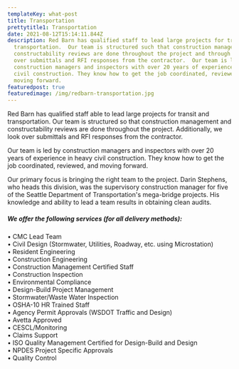 ```yaml
---
templateKey: what-post
title: Transportation
prettytitle1: Transportation
date: 2021-08-12T15:14:11.844Z
description: Red Barn has qualified staff to lead large projects for transit and
  transportation.  Our team is structured such that construction management and
  constructability reviews are done throughout the project and through looking
  over submittals and RFI responses from the contractor.  Our team is led by
  construction managers and inspectors with over 20 years of experience in heavy
  civil construction. They know how to get the job coordinated, reviewed, and
  moving forward.
featuredpost: true
featuredimage: /img/redbarn-transportation.jpg
---
```

Red Barn has qualified staff able to lead large projects for transit and transportation. Our team is structured so that construction management and constructability reviews are done throughout the project.  Additionally, we look over submittals and RFI responses from the contractor.

Our team is led by construction managers and inspectors with over 20 years of experience in heavy civil construction. They know how to get the job coordinated, reviewed, and moving forward.

Our primary focus is bringing the right team to the project. Darin Stephens, who heads this division, was the supervisory construction manager for five of the Seattle Department of Transportation's mega-bridge projects. His knowledge and ability to lead a team results in obtaining clean audits.

##### We offer the following services (for all delivery methods):

• CMC Lead Team\
• Civil Design (Stormwater, Utilities, Roadway, etc. using Microstation)\
• Resident Engineering\
• Construction Engineering\
• Construction Management Certified Staff\
• Construction Inspection\
• Environmental Compliance\
• Design-Build Project Management\
• Stormwater/Waste Water Inspection\
• OSHA-10 HR Trained Staff\
• Agency Permit Approvals (WSDOT Traffic and Design)\
• Avetta Approved\
• CESCL/Monitoring\
• Claims Support\
• ISO Quality Management Certified for Design-Build and Design\
• NPDES Project Specific Approvals\
• Quality Control